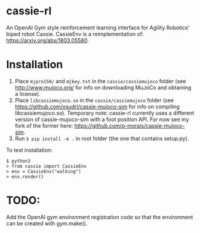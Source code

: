 # cassie-rl
An OpenAI Gym style reinforcement learning interface for Agility Robotics' biped robot Cassie. CassieEnv is a reimplementation of: https://arxiv.org/abs/1803.05580.

# Installation

1.  Place ```mjpro150/``` and ```mjkey.txt``` in the ```cassie/cassiemujoco``` folder (see http://www.mujoco.org/ for info on downloading MuJoCo and obtaining a license). 
2.  Place ```libcassiemujoco.so``` in the ```cassie/cassiemujoco``` folder (see https://github.com/osudrl/cassie-mujoco-sim for info on compiling libcassiemujoco.so). Temporary note: cassie-rl currently uses a different version of cassie-mujoco-sim with a foot position API. For now see my fork of the former here: https://github.com/p-morais/cassie-mujoco-sim.
3.  Run ```$ pip install -e .``` in root folder (the one that contains setup.py). 

To test installation:
```
$ python3
> from cassie import CassieEnv
> env = CassieEnv("walking")
> env.render()
```

# TODO:

Add the OpenAI gym environment registration code so that the environment can be created with gym.make().
